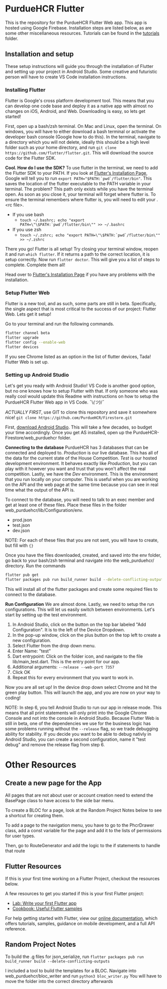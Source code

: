 # PurdueHCR Flutter

This is the repository for the PurdueHCR Flutter Web app. This app is hosted using Google Firebase. Installation steps are listed below, as are some other miscellaneous resources. Tutorials can be found in the [tutorials](/tutorials) folder.

## Installation and setup
These setup instructions will guide you through the installation of Flutter and setting up your project in Android Studio. Some creative and futuristic person will have to create VS Code installation instructions.

### Installing Flutter
Flutter is Google's cross platform development tool. This means that you can develop one code base and deploy it as a native app with almost no changes on iOS, Android, and Web. Downloading is easy, so lets get started! 

First, open up a bash/zsh terminal. On Mac and Linux, open the terminal. On windows, you will have to either download a bash terminal or activate the developer bash console (Google how to do this). In the terminal, navigate to a directory which you will not delete, ideally this should be a high level folder such as your home directory, and run `git clone https://github.com/flutter/flutter.git`. This will download the source code for the Flutter SDK.

**Cool. How do I use the SDK?**
To use flutter in the terminal, we need to add the Flutter SDK to your PATH. If you look at [Flutter's Installation Page](https://flutter.dev/docs/get-started/install), Google will tell you to run ``export PATH="$PATH:`pwd`/flutter/bin"``. This saves the location of the flutter executable to the PATH variable in your terminal. The problem? This path only exists while you have the terminal open. As soon as you close it, your terminal will forget where flutter is. To ensure the terminal remembers where flutter is, you will need to edit your .\<rc file\>. 
- If you use bash
    - ``touch ~/.bashrc; echo "export PATH=\"\$PATH:`pwd`/flutter/bin\"" >> ~/.bashrc``
- If you use zsh
    - ``touch ~/.zshrc; echo "export PATH=\"\$PATH:`pwd`/flutter/bin\"" >> ~/.zshrc``

There you go! Flutter is all setup! Try closing your terminal window, reopen it and run `which flutter`. If it returns a path to the correct location, it is setup correctly. Now run `flutter doctor`. This will give you a list of steps to complete. Complete them all!

Head over to [Flutter's Installation Page](https://flutter.dev/docs/get-started/install) if you have any problems with the installation.

### Setup Flutter Web
Flutter is a new tool, and as such, some parts are still in beta. Specifically, the single aspect that is most critical to the success of our project: Flutter Web. Lets get it setup!

Go to your terminal and run the following commands.
```bash
flutter channel beta
flutter upgrade
flutter config --enable-web
flutter devices
```
If you see Chrome listed as an option in the list of flutter devices, Tada! Flutter Web is set up.

### Setting up Android Studio
Let's get you ready with Android Studio! VS Code is another good option, but no one knows how to setup Flutter with that. If only someone who was really cool would update this Readme with instructions on how to setup the PurdueHCR Flutter Web app in VS Code. ¯\\_(ツ)_/¯

*ACTUALLY FIRST*, use GIT to clone this repository and save it somewhere nice! `git clone https://github.com/PurdueHCR/Firestore.git`

First, [download Android Studio](https://developer.android.com/studio). This will take a few decades, so budget your time accordingly. Once you get AS installed, open up the PurdueHCR-Firestore/web_purduehcr folder.

**Connecting to the database**
PurdueHCR has 3 databases that can be connected and deployed to. *Production* is our live database. This has all of the data for the current state of the House Competition. *Test* is our hosted development environment. It behaves exactly like *Production*, but you can play with it however you want and trust that you won't affect the real competition. Lastly, we have the *Dev* environment. This is the environment that you run locally on your computer. This is useful when you are working on the API and the web page at the same time because you can see in real time what the output of the API is.


To connect to the database, you will need to talk to an exec member and get at least one of these files. Place these files in the folder web_purduehcr/lib/Configuration/env.
- prod.json
- test.json
- dev.json

NOTE: For each of these files that you are not sent, you will have to create, but fill with `{}`

Once you have the files downloaded, created, and saved into the env folder, go back to your bash/zsh terminal and navigate into the web_purduehcr/ directory. Run the commands
```bash
flutter pub get
flutter packages pub run build_runner build --delete-conflicting-outputs
```
This will install all of the flutter packages and create some required files to connect to the database.

**Run Configuration**
We are almost done. Lastly, we need to setup the run configurations. This will let us easily switch between environments. Let's start by setting up the test environment.
1. In Android Studio, click on the button on the top bar labeled "Add Configuration". It is to the left of the Device Dropdown.
2. In the pop-up window, click on the plus button on the top left to create a new configuration. 
3. Select Flutter from the drop down menu.
4. Enter Name: "test"
5. Dart entrypoint: Click on the folder icon, and navigate to the file lib/main_test.dart. This is the entry point for our app.
6. Additional arguments: `--release --web-port 7357`
7. Click OK
8. Repeat this for every environment that you want to work in.

Now you are all set up! In the device drop down select Chrome and hit the green play button. This will launch the app, and you are now on your way to coding!

NOTE: In step 6, you tell Android Studio to run our app in release mode. This means that all print statements will only print into the Google Chrome Console and not into the console in Android Studio. Because Flutter Web is still in beta, one of the dependencies we use for the business logic has some problems running without the `--release` flag, so we trade debugging ability for stability. If you decide you want to be able to debug nativly in Android Studio, you can create a second configuration, name it "test debug" and remove the release flag from step 6.



# Other Resources
## Create a new page for the App

All pages that are not about user or account creation need to extend the BasePage class to have access to the side bar menu.

To create a BLOC for a page, look at the Random Project Notes below to see a shortcut for creating them.

To add a page to the navigation menu, you have to go to the PhcrDrawer class, add a const variable for the page and add it to the lists of permissions for user types.

Then, go to RouteGenerator and add the logic to the if statements to handle that route

## Flutter Resources 

If this is your first time working on a Flutter Project, checkout the resources below.

A few resources to get you started if this is your first Flutter project:

- [Lab: Write your first Flutter app](https://flutter.dev/docs/get-started/codelab)
- [Cookbook: Useful Flutter samples](https://flutter.dev/docs/cookbook)

For help getting started with Flutter, view our
[online documentation](https://flutter.dev/docs), which offers tutorials,
samples, guidance on mobile development, and a full API reference.

## Random Project Notes
To build the .g files for json_serialize, run `flutter packages pub run build_runner build --delete-conflicting-outputs`

I included a tool to build the templates for a BLOC. Navigate into web_purduehcr/bloc_writer and run `python3 bloc_writer.py` You will have to move the folder into the correct directory afterwards



